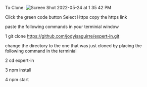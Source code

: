 To Clone: ![Screen Shot 2022-05-24 at 1 35 42 PM](https://user-images.githubusercontent.com/41761285/170118187-3d5fc426-9b4f-41de-85c9-c40e84e501ea.png)

Click the green code button 
Select Https
copy the https link

paste the following  commands in your terminial window 


1 git clone https://github.com/jodyisaguirre/expert-in.git

change the directory to the one that was just cloned by placing the following command in the terminial


2 cd expert-in

3 npm install 

4 npm start
